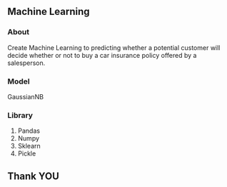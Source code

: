 ## Machine Learning

### About
Create Machine Learning to predicting whether a potential customer will decide whether or not to buy a car insurance policy offered by a salesperson.

### Model
GaussianNB


### Library
1. Pandas
2. Numpy
3. Sklearn
4. Pickle


## Thank YOU